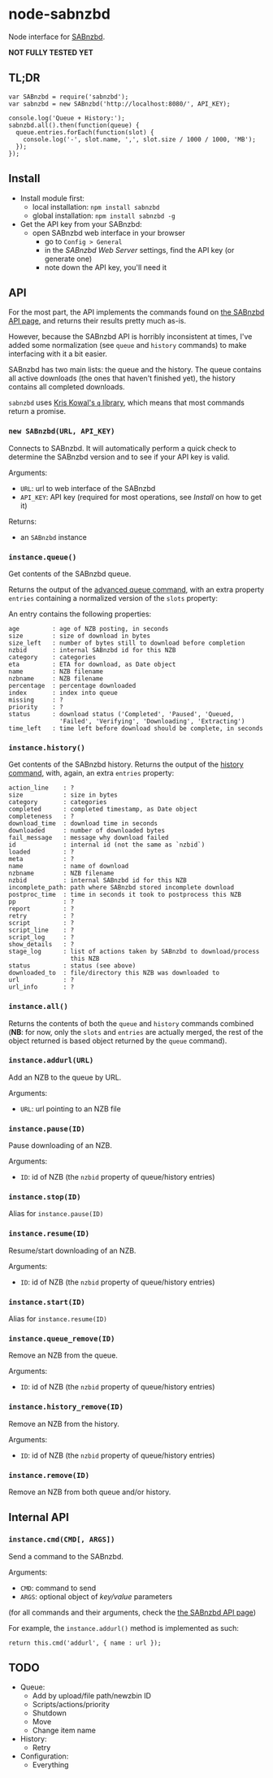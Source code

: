 node-sabnzbd
============

Node interface for [SABnzbd](http://www.sabnzbd.org/).

**NOT FULLY TESTED YET**

TL;DR
-----

    var SABnzbd = require('sabnzbd');
    var sabnzbd = new SABnzbd('http://localhost:8080/', API_KEY);

    console.log('Queue + History:');
    sabnzbd.all().then(function(queue) {
      queue.entries.forEach(function(slot) {
        console.log('-', slot.name, ',', slot.size / 1000 / 1000, 'MB');
      });
    });

Install
-------

* Install module first:
    - local installation: `npm install sabnzbd`
    - global installation: `npm install sabnzbd -g`
* Get the API key from your SABnzbd:
    - open SABnzbd web interface in your browser
		- go to `Config > General`
		- in the _SABnzbd Web Server_ settings, find the API key (or generate
			one)
		- note down the API key, you'll need it

API
---

For the most part, the API implements the commands found on [the SABnzbd
API page](http://wiki.sabnzbd.org/api), and returns their results pretty
much as-is.

However, because the SABnzbd API is horribly inconsistent at times, I've
added some normalization (see `queue` and `history` commands) to make
interfacing with it a bit easier.

SABnzbd has two main lists: the queue and the history. The queue contains
all active downloads (the ones that haven't finished yet), the history
contains all completed downloads.

`sabnzbd` uses [Kris Kowal's `q` library](https://github.com/kriskowal/q),
which means that most commands return a promise.

### `new SABnzbd(URL, API_KEY)`

Connects to SABnzbd. It will automatically perform a quick check to
determine the SABnzbd version and to see if your API key is valid.

Arguments:

* `URL`: url to web interface of the SABnzbd
* `API_KEY`: API key (required for most operations, see _Install_ on how to
	get it)

Returns:

* an `SABnzbd` instance

### `instance.queue()`

Get contents of the SABnzbd queue.

Returns the output of the [advanced queue command](http://wiki.sabnzbd.org/api#toc8),
with an extra property `entries` containing a normalized version of the `slots` property:

An entry contains the following properties:

    age         : age of NZB posting, in seconds
    size        : size of download in bytes
    size_left   : number of bytes still to download before completion
    nzbid       : internal SABnzbd id for this NZB
    category    : categories
    eta         : ETA for download, as Date object
    name        : NZB filename
    nzbname     : NZB filename
    percentage  : percentage downloaded
    index       : index into queue
    missing     : ?
    priority    : ?
    status      : download status ('Completed', 'Paused', 'Queued,
                  'Failed', 'Verifying', 'Downloading', 'Extracting')
    time_left   : time left before download should be complete, in seconds

### `instance.history()`

Get contents of the SABnzbd history. Returns the output of the [history
command](http://wiki.sabnzbd.org/api#toc11), with, again, an extra
`entries` property:

    action_line    : ?
    size           : size in bytes
    category       : categories
    completed      : completed timestamp, as Date object
    completeness   : ?
    download_time  : download time in seconds
    downloaded     : number of downloaded bytes
    fail_message   : message why download failed
    id             : internal id (not the same as `nzbid`)
    loaded         : ?
    meta           : ?
    name           : name of download
    nzbname        : NZB filename
    nzbid          : internal SABnzbd id for this NZB
    incomplete_path: path where SABnzbd stored incomplete download
    postproc_time  : time in seconds it took to postprocess this NZB
    pp             : ?
    report         : ?
    retry          : ?
    script         : ?
    script_line    : ?
    script_log     : ?
    show_details   : ?
    stage_log      : list of actions taken by SABnzbd to download/process
                     this NZB
    status         : status (see above)
    downloaded_to  : file/directory this NZB was downloaded to
    url            : ?
    url_info       : ?

### `instance.all()`

Returns the contents of both the `queue` and `history` commands combined
(**NB**: for now, only the `slots` and `entries` are actually merged, the
rest of the object returned is based object returned by the `queue` command).

### `instance.addurl(URL)`

Add an NZB to the queue by URL.

Arguments:

* `URL`: url pointing to an NZB file

### `instance.pause(ID)`

Pause downloading of an NZB.

Arguments:

* `ID`: id of NZB (the `nzbid` property of queue/history entries)

### `instance.stop(ID)`

Alias for `instance.pause(ID)`

### `instance.resume(ID)`

Resume/start downloading of an NZB.

Arguments:

* `ID`: id of NZB (the `nzbid` property of queue/history entries)

### `instance.start(ID)`

Alias for `instance.resume(ID)`

### `instance.queue_remove(ID)`

Remove an NZB from the queue.

Arguments:

* `ID`: id of NZB (the `nzbid` property of queue/history entries)

### `instance.history_remove(ID)`

Remove an NZB from the history.

Arguments:

* `ID`: id of NZB (the `nzbid` property of queue/history entries)

### `instance.remove(ID)`

Remove an NZB from both queue and/or history.

## Internal API

### `instance.cmd(CMD[, ARGS])`

Send a command to the SABnzbd.

Arguments:

* `CMD`: command to send
* `ARGS`: optional object of _key/value_ parameters

(for all commands and their arguments, check the [the SABnzbd
API page](http://wiki.sabnzbd.org/api))

For example, the `instance.addurl()` method is implemented as such:

    return this.cmd('addurl', { name : url });

TODO
----

* Queue:
    - Add by upload/file path/newzbin ID
    - Scripts/actions/priority
    - Shutdown
    - Move
    - Change item name
* History:
    - Retry
* Configuration:
    - Everything
